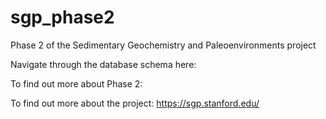 # sgp_phase2
Phase 2 of the Sedimentary Geochemistry and Paleoenvironments project

Navigate through the database schema here:

To find out more about Phase 2:

To find out more about the project: https://sgp.stanford.edu/
